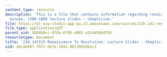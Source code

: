 ```yaml
---
content_type: resource
description: 'This is a file that contains information regarding renaissance to revolution:
  europe, 1300-1800 lecture slides - skepticism.'
file: https://ol-ocw-studio-app-qa.s3.amazonaws.com/courses/21h-141-renaissance-to-revolution-europe-1300-1800-spring-2015/ebcab4077671de7a184100138d5dbac1_MIT21H_141S15_Skepticism.pdf
file_type: application/pdf
parent_uid: 3b84b8cc-070a-6f69-e001-a514d56bdf93
resourcetype: Document
title: '21H.141S15 Renaissance To Revolution: Lecture Slides - Skepticism'
uid: ebcab407-7671-de7a-1841-00138d5dbac1
---
```

